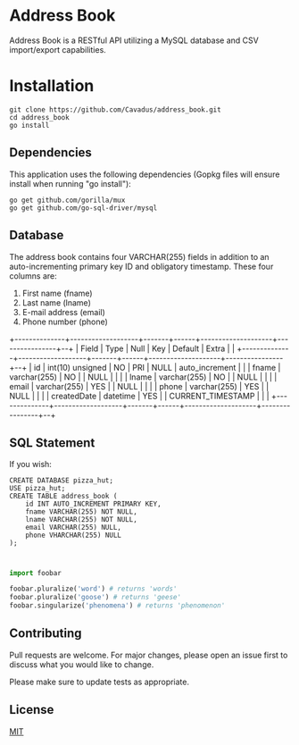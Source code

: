 # Address Book

Address Book is a RESTful API utilizing a MySQL database and CSV import/export capabilities.

# Installation

```
git clone https://github.com/Cavadus/address_book.git
cd address_book
go install
```

## Dependencies

This application uses the following dependencies (Gopkg files will ensure install when running "go install"):

```
go get github.com/gorilla/mux
go get github.com/go-sql-driver/mysql
```

## Database
The address book contains four VARCHAR(255) fields in addition to an auto-incrementing primary key ID and obligatory timestamp.  These four columns are:
1. First name (fname)
2. Last name (lname)
3. E-mail address (email)
4. Phone number (phone)

+--------------+-------------------+-------+------+--------------------+----------------+--+
|    Field     |       Type        | Null  | Key  |      Default       |     Extra      |  |
+--------------+-------------------+-------+------+--------------------+----------------+--+
| id           | int(10) unsigned  | NO    | PRI  | NULL               | auto_increment |  |
| fname        | varchar(255)      | NO    |      | NULL               |                |  |
| lname        | varchar(255)      | NO    |      | NULL               |                |  |
| email        | varchar(255)      | YES   |      | NULL               |                |  |
| phone        | varchar(255)      | YES   |      | NULL               |                |  |
| createdDate  | datetime          | YES   |      | CURRENT_TIMESTAMP  |                |  |
+--------------+-------------------+-------+------+--------------------+----------------+--+

## SQL Statement
If you wish:
```
CREATE DATABASE pizza_hut;
USE pizza_hut;
CREATE TABLE address_book (
    id INT AUTO_INCREMENT PRIMARY KEY,
    fname VARCHAR(255) NOT NULL,
    lname VARCHAR(255) NOT NULL,
    email VARCHAR(255) NULL,
    phone VHARCHAR(255) NULL
);
```

#	



```python
import foobar

foobar.pluralize('word') # returns 'words'
foobar.pluralize('goose') # returns 'geese'
foobar.singularize('phenomena') # returns 'phenomenon'
```

## Contributing
Pull requests are welcome. For major changes, please open an issue first to discuss what you would like to change.

Please make sure to update tests as appropriate.

## License
[MIT](https://choosealicense.com/licenses/mit/)
